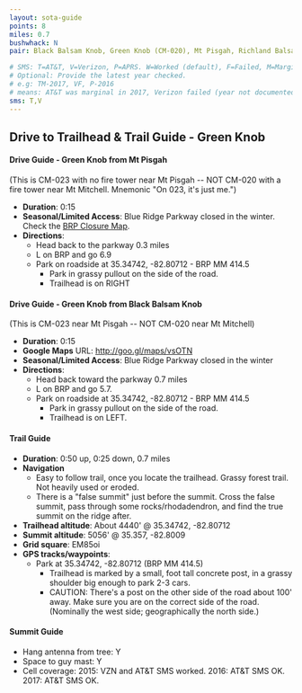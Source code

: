 ```yaml
---
layout: sota-guide
points: 8
miles: 0.7
bushwhack: N
pair: Black Balsam Knob, Green Knob (CM-020), Mt Pisgah, Richland Balsam

# SMS: T=AT&T, V=Verizon, P=APRS. W=Worked (default), F=Failed, M=Marginal (some failed).
# Optional: Provide the latest year checked.
# e.g: TM-2017, VF, P-2016
# means: AT&T was marginal in 2017, Verizon failed (year not documented), APRS worked in 2016.
sms: T,V
---
```

Drive to Trailhead & Trail Guide - Green Knob
--------------------------------------------------------
#### Drive Guide - Green Knob from Mt Pisgah
(This is CM-023 with no fire tower near Mt Pisgah -- NOT CM-020 with a fire tower near Mt Mitchell.  Mnemonic "On 023, it's just me.")

* **Duration**: 0:15
* **Seasonal/Limited Access**: Blue Ridge Parkway closed in the winter. Check the [BRP Closure Map](http://www.nps.gov/maps/blri/road-closures/).
* **Directions**:
    * Head back to the parkway 0.3 miles
    * L on BRP and go 6.9
    * Park on roadside at 35.34742, -82.80712 - BRP MM 414.5
       * Park in grassy pullout on the side of the road.
       * Trailhead is on RIGHT

#### Drive Guide - Green Knob from Black Balsam Knob
(This is CM-023 near Mt Pisgah -- NOT CM-020 near Mt Mitchell)

* **Duration**: 0:15
* **Google Maps** URL: http://goo.gl/maps/vsOTN 
* **Seasonal/Limited Access**: Blue Ridge Parkway closed in the winter
* **Directions**:
    * Head back toward the parkway 0.7 miles
    * L on BRP and go 5.7.
    * Park on roadside at 35.34742, -82.80712 - BRP MM 414.5
        * Park in grassy pullout on the side of the road.
        * Trailhead is on LEFT.

#### Trail Guide

* **Duration**: 0:50 up, 0:25 down, 0.7 miles
* **Navigation**
    * Easy to follow trail, once you locate the trailhead.  Grassy forest trail.  Not heavily used or eroded.
    * There is a "false summit" just before the summit. Cross the false summit, pass through some rocks/rhodadendron, and find the true summit on the ridge after.
* **Trailhead altitude**: About 4440' @ 35.34742, -82.80712
* **Summit altitude**: 5056' @ 35.357, -82.8009
* **Grid square**: EM85oi
* **GPS tracks/waypoints**:
    * Park at 35.34742, -82.80712 (BRP MM 414.5)
        * Trailhead is marked by a small, foot tall concrete post, in a grassy shoulder big enough to park 2-3 cars.
        * CAUTION: There's a post on the other side of the road about 100' away.  Make sure you are on the correct side of the road. (Nominally the west side; geographically the north side.)

#### Summit Guide

* Hang antenna from tree: Y
* Space to guy mast: Y
* Cell coverage: 2015: VZN and AT&T SMS worked. 2016: AT&T SMS OK.  2017: AT&T SMS OK.
